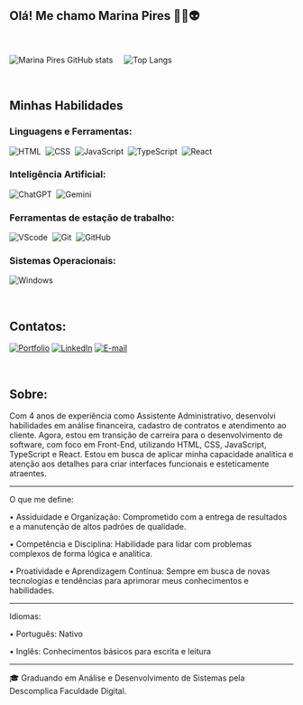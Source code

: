 ## Olá! Me chamo Marina Pires 🖖🏼👽

&nbsp;
&nbsp;

![Marina Pires GitHub stats](https://github-readme-stats.vercel.app/api?username=piresmari&show_icons=true&theme=cobalt)&nbsp;&nbsp;
&nbsp;&nbsp;![Top Langs](https://github-readme-stats.vercel.app/api/top-langs/?username=piresmari&layout=compact&theme=cobalt)

&nbsp;
&nbsp;

## Minhas Habilidades

### Linguagens e Ferramentas:

![HTML](https://img.shields.io/badge/HTML5-E34F26?style=for-the-badge&logo=html5&logoColor=white)&nbsp;
![CSS](https://img.shields.io/badge/CSS3-1572B6?style=for-the-badge&logo=css3&logoColor=white)&nbsp;
![JavaScript](https://img.shields.io/badge/JavaScript-F7DF1E?style=for-the-badge&logo=javascript&logoColor=black)&nbsp;
![TypeScript](https://img.shields.io/badge/TypeScript-007ACC?style=for-the-badge&logo=typescript&logoColor=white)&nbsp;
![React](https://img.shields.io/badge/React-20232A?style=for-the-badge&logo=react&logoColor=61DAFB)&nbsp;

### Inteligência Artificial:

![ChatGPT](https://img.shields.io/badge/ChatGPT-74aa9c?style=for-the-badge&logo=openai&logoColor=white)&nbsp;
![Gemini](https://img.shields.io/badge/Gemini-8E75B2?style=for-the-badge&logo=googlebard&logoColor=fff)&nbsp;

### Ferramentas de estação de trabalho:

![VScode](https://img.shields.io/badge/vscode-007ACC?style=for-the-badge&logo=visual-studio-code&logoColor=white)&nbsp;
![Git](https://img.shields.io/badge/GIT-E44C30?style=for-the-badge&logo=git&logoColor=white)&nbsp;
![GitHub](https://img.shields.io/badge/GitHub-100000?style=for-the-badge&logo=github&logoColor=white)&nbsp;

### Sistemas Operacionais:

![Windows](https://img.shields.io/badge/Windows-0078D6?style=for-the-badge&logo=windows&logoColor=white)&nbsp;

&nbsp;
&nbsp;

## Contatos:

[![Portfolio](https://img.shields.io/badge/Portfolio-255E63?style=for-the-badge&logo=About.me&logoColor=white)](https://bio.site/PiresMari)
[![LinkedIn](https://img.shields.io/badge/LinkedIn-0077B5?style=for-the-badge&logo=linkedin&logoColor=white)](https://www.linkedin.com/in/piresmari/)
[![E-mail](https://img.shields.io/badge/Gmail-D14836?style=for-the-badge&logo=gmail&logoColor=white)](mailto:marinapires.contato@gmail.com)

&nbsp;
&nbsp;

## Sobre:

Com 4 anos de experiência como Assistente Administrativo, desenvolvi habilidades em análise financeira, cadastro de contratos e atendimento ao cliente. Agora, estou em transição de carreira para o desenvolvimento de software, com foco em Front-End, utilizando HTML, CSS, JavaScript, TypeScript e React. Estou em busca de aplicar minha capacidade analítica e atenção aos detalhes para criar interfaces funcionais e esteticamente atraentes.

---

O que me define:

• Assiduidade e Organização: Comprometido com a entrega de resultados e a manutenção de altos padrões de qualidade.

• Competência e Disciplina: Habilidade para lidar com problemas complexos de forma lógica e analítica.

• Proatividade e Aprendizagem Contínua: Sempre em busca de novas tecnologias e tendências para aprimorar meus conhecimentos e habilidades.

---

Idiomas:

• Português: Nativo

• Inglês: Conhecimentos básicos para escrita e leitura

---

🎓 Graduando em Análise e Desenvolvimento de Sistemas pela Descomplica Faculdade Digital.
